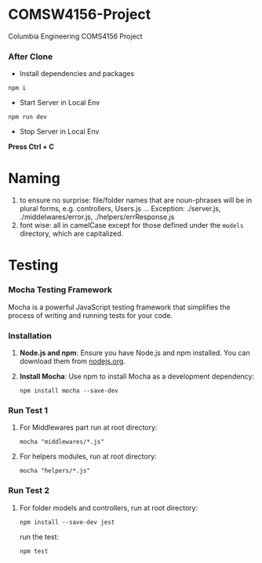 # COMSW4156-Project

Columbia Engineering COMS4156 Project

### After Clone

-   Install dependencies and packages

```
npm i
```

-   Start Server in Local Env

```
npm run dev
```

-   Stop Server in Local Env

**Press Ctrl + C**

# Naming

1. to ensure no surprise: file/folder names that are noun-phrases will be in plural forms, e.g. controllers, Users.js ...
   Exception: ./server.js, ./middelwares/error.js, ./helpers/errResponse.js
2. font wise: all in camelCase except for those defined under the `models` directory, which are capitalized.

# Testing

### Mocha Testing Framework

Mocha is a powerful JavaScript testing framework that simplifies the process of writing and running tests for your code.

### Installation

1. **Node.js and npm**: Ensure you have Node.js and npm installed. You can download them from [nodejs.org](https://nodejs.org/).

2. **Install Mocha**: Use npm to install Mocha as a development dependency:

    ```shell
    npm install mocha --save-dev

    ```

### Run Test 1

1. For Middlewares part run at root directory:
    ```
    mocha "middlewares/*.js"
    ```
2. For helpers modules, run at root directory:
    ```
    mocha "helpers/*.js"
    ```

### Run Test 2

1. For folder models and controllers, run at root directory:
    ```
    npm install --save-dev jest
    ```
    run the test:
    ```
    npm test
    ```
